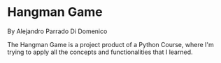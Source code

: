 # Hangman Game
By Alejandro Parrado Di Domenico

The Hangman Game is a project product of a Python Course, where I'm trying to apply all the concepts and functionalities that I learned.
